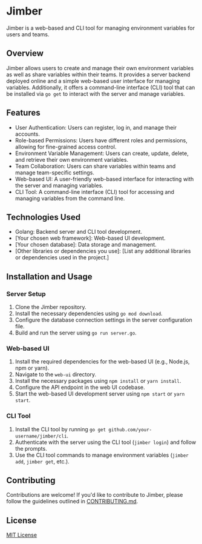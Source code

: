 # Jimber

Jimber is a web-based and CLI tool for managing environment variables for users and teams.

## Overview

Jimber allows users to create and manage their own environment variables as well as share variables within their teams. It provides a server backend deployed online and a simple web-based user interface for managing variables. Additionally, it offers a command-line interface (CLI) tool that can be installed via `go get` to interact with the server and manage variables.

## Features

- User Authentication: Users can register, log in, and manage their accounts.
- Role-based Permissions: Users have different roles and permissions, allowing for fine-grained access control.
- Environment Variable Management: Users can create, update, delete, and retrieve their own environment variables.
- Team Collaboration: Users can share variables within teams and manage team-specific settings.
- Web-based UI: A user-friendly web-based interface for interacting with the server and managing variables.
- CLI Tool: A command-line interface (CLI) tool for accessing and managing variables from the command line.

## Technologies Used

- Golang: Backend server and CLI tool development.
- [Your chosen web framework]: Web-based UI development.
- [Your chosen database]: Data storage and management.
- [Other libraries or dependencies you use]: [List any additional libraries or dependencies used in the project.]

## Installation and Usage

### Server Setup

1. Clone the Jimber repository.
2. Install the necessary dependencies using `go mod download`.
3. Configure the database connection settings in the server configuration file.
4. Build and run the server using `go run server.go`.

### Web-based UI

1. Install the required dependencies for the web-based UI (e.g., Node.js, npm or yarn).
2. Navigate to the `web-ui` directory.
3. Install the necessary packages using `npm install` or `yarn install`.
4. Configure the API endpoint in the web UI codebase.
5. Start the web-based UI development server using `npm start` or `yarn start`.

### CLI Tool

1. Install the CLI tool by running `go get github.com/your-username/jimber/cli`.
2. Authenticate with the server using the CLI tool (`jimber login`) and follow the prompts.
3. Use the CLI tool commands to manage environment variables (`jimber add`, `jimber get`, etc.).

## Contributing

Contributions are welcome! If you'd like to contribute to Jimber, please follow the guidelines outlined in [CONTRIBUTING.md](CONTRIBUTING.md).

## License

[MIT License](LICENSE)
